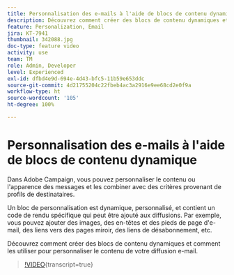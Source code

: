 ```yaml
---
title: Personnalisation des e-mails à l'aide de blocs de contenu dynamique
description: Découvrez comment créer des blocs de contenu dynamiques et comment les utiliser pour personnaliser le contenu de votre diffusion e-mail.
feature: Personalization, Email
jira: KT-7941
thumbnail: 342088.jpg
doc-type: feature video
activity: use
team: TM
role: Admin, Developer
level: Experienced
exl-id: dfbd4e9d-694e-4d43-bfc5-11b59e653ddc
source-git-commit: 4d21755204c22fbeb4ac3a2916e9ee68cd2e0f9a
workflow-type: ht
source-wordcount: '105'
ht-degree: 100%

---
```


# Personnalisation des e-mails à l&#39;aide de blocs de contenu dynamique

Dans Adobe Campaign, vous pouvez personnaliser le contenu ou l&#39;apparence des messages et les combiner avec des critères provenant de profils de destinataires.

Un bloc de personnalisation est dynamique, personnalisé, et contient un code de rendu spécifique qui peut être ajouté aux diffusions. Par exemple, vous pouvez ajouter des images, des en-têtes et des pieds de page d&#39;e-mail, des liens vers des pages miroir, des liens de désabonnement, etc.

Découvrez comment créer des blocs de contenu dynamiques et comment les utiliser pour personnaliser le contenu de votre diffusion e-mail.

>[!VIDEO](https://video.tv.adobe.com/v/342088?quality=12&learn=on){transcript=true}
